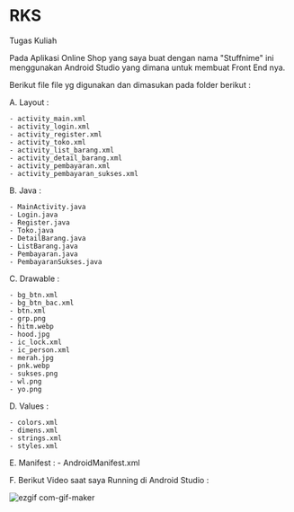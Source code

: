 # RKS
Tugas Kuliah

Pada Aplikasi Online Shop yang saya buat dengan nama "Stuffnime" ini menggunakan Android Studio yang dimana untuk membuat Front End nya.

Berikut file file yg digunakan dan dimasukan pada folder berikut :

A. Layout :

    - activity_main.xml
    - activity_login.xml
    - activity_register.xml
    - activity_toko.xml
    - activity_list_barang.xml   
    - activity_detail_barang.xml
    - activity_pembayaran.xml
    - activity_pembayaran_sukses.xml

B. Java :

    - MainActivity.java
    - Login.java
    - Register.java
    - Toko.java
    - DetailBarang.java
    - ListBarang.java
    - Pembayaran.java
    - PembayaranSukses.java
    
C. Drawable :

    - bg_btn.xml
    - bg_btn_bac.xml
    - btn.xml
    - grp.png
    - hitm.webp
    - hood.jpg
    - ic_lock.xml
    - ic_person.xml
    - merah.jpg
    - pnk.webp
    - sukses.png
    - wl.png
    - yo.png
    
D. Values :

    - colors.xml
    - dimens.xml
    - strings.xml
    - styles.xml
    
E. Manifest :
    - AndroidManifest.xml
    
F. Berikut Video saat saya Running di Android Studio :

![ezgif com-gif-maker](https://user-images.githubusercontent.com/76816980/105640130-3cfa6100-5eb7-11eb-82e7-58b5d2adbcdb.gif)
    

